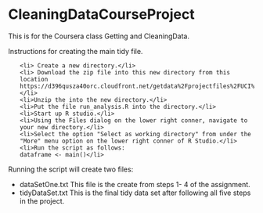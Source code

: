 CleaningDataCourseProject
=========================

This is for the Coursera class Getting and CleaningData.

Instructions for creating the main tidy file.
<ol>

	<li> Create a new directory.</li>
	<li> Download the zip file into this new directory from this location https://d396qusza40orc.cloudfront.net/getdata%2Fprojectfiles%2FUCI%20HAR%20Dataset.zip </li>
	<li>Unzip the into the new directory.</li>
 	<li>Put the file run_analysis.R into the directory.</li>
 	<li>Start up R studio.</li>
 	<li>Using the Files dialog on the lower right conner, navigate to your new directory.</li>
 	<li>Select the option "Select as working directory" from under the "More" menu option on the lower right conner of R Studio.</li>
 	<li>Run the script as follows:
	dataframe <- main()</li>
</ol>
 <p> Running the script will create two files:
 <ul>
   <li>dataSetOne.txt  This file is the create from steps 1- 4 of the assignment.</li>
   <li>tidyDataSet.txt This is the final tidy data set after following all five steps in the project.</li>
</ul>
